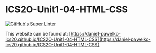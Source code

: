 # ICS2O-Unit1-04-HTML-CSS
[![GitHub's Super Linter](https://github.com/daniel-pawelko-ics20/ICS2O-Unit1-04-HTML-CSS/workflows/GitHub's%20Super%20Linter/badge.svg)](https://github.com/daniel-pawelko-ics20/ICS2O-Unit1-04-HTML-CSS/actions)



This website can be found at: [https://daniel-pawelko-ics20.github.io/ICS2O-Unit1-04-HTML-CSS](https://daniel-pawelko-ics20.github.io/ICS2O-Unit1-04-HTML-CSS)